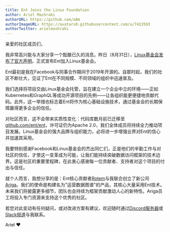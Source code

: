 ```yaml
---
title: Ent Joins the Linux Foundation
author: Ariel Mashraki
authorURL: https://github.com/a8m
authorImageURL: https://avatars0.githubusercontent.com/u/7413593
authorTwitter: arielmashraki
---
```


亲爱的社区成员们，

我非常高兴能与大家分享一个酝酿已久的消息。昨日（8月31日），[Linux基金会发布了官方声明](https://www.linuxfoundation.org/press-release/ent-joins-the-linux-foundation/)，正式宣布Ent加入Linux基金会。

Ent最初是我在Facebook与同事合作期间于2019年开源的。自那时起，我们的社区不断壮大，见证了Ent在不同规模、不同领域的组织中迅速普及。

我们选择将项目交由Linux基金会托管，旨在建立一个企业中立的环境——正如Kubernetes和GraphQL等成功开源项目的先例——让各组织能更便捷地贡献代码。此外，这一举措也标志着Ent将作为核心基础设施技术，通过基金会的长期保障赢得更多企业的信任。

对社区而言，这不会带来实质性变化：代码库数月前已迁移至[github.com/ent/ent](https://github.com/ent/ent)，许可证仍为Apache 2.0，我们全体成员将持续全力推动项目发展。Linux基金会的强大品牌与组织能力，必将进一步增强业界对Ent的信心并加速其采用。

我要特别感谢Facebook和Linux基金会的杰出同仁们，正是他们的辛勤工作与对社区的信任，才使这一变革成为可能，让我们能持续突破数据访问框架的技术边界。这是社区的重要里程碑，在此衷心感谢每一位贡献者、支持者对这个项目的付出与信任。

就个人而言，我想分享的是：Ent核心贡献者[Rotem](https://github.com/rotemtam)与我联合创立了新公司[Ariga](https://ariga.io)。我们的使命是构建名为"运营数据图谱"的产品，其核心大量采用Ent技术。未来我们将披露更多细节，团队也会持续为框架贡献激动人心的新特性。Ariga员工将投入专门资源来支持这个优秀的社区。

若您对此变动有任何疑问，或对改进方案有建议，欢迎随时通过[Discord服务器](https://discord.gg/qZmPgTE6RX)或[Slack频道](https://entgo.io/docs/slack/)与我联系。

Ariel :heart: